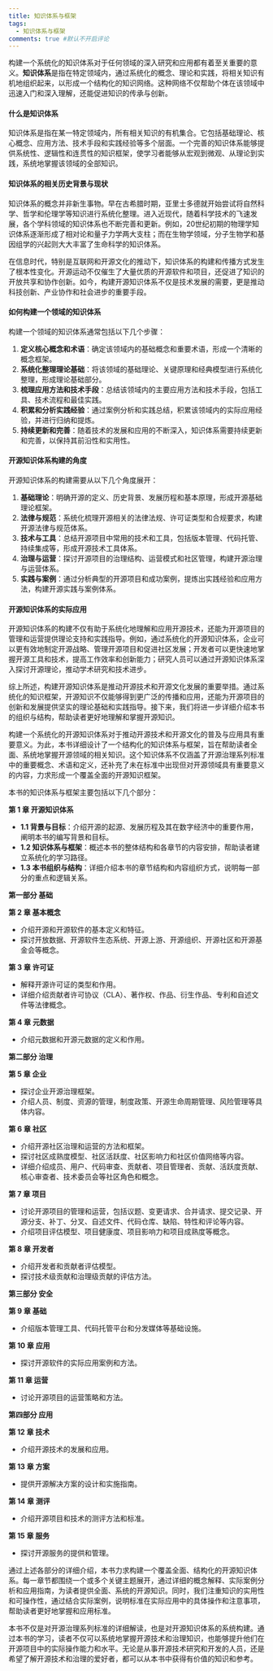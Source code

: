 ```yaml
---
title: 知识体系与框架
tags:
  - 知识体系与框架
comments: true #默认不开启评论
---
```


构建一个系统化的知识体系对于任何领域的深入研究和应用都有着至关重要的意义。**知识体系**是指在特定领域内，通过系统化的概念、理论和实践，将相关知识有机地组织起来，以形成一个结构化的知识网络。这种网络不仅帮助个体在该领域中迅速入门和深入理解，还能促进知识的传承与创新。

#### 什么是知识体系

知识体系是指在某一特定领域内，所有相关知识的有机集合。它包括基础理论、核心概念、应用方法、技术手段和实践经验等多个层面。一个完善的知识体系能够提供系统性、逻辑性和连贯性的知识框架，使学习者能够从宏观到微观、从理论到实践，系统地掌握该领域的全部知识。

#### 知识体系的相关历史背景与现状

知识体系的概念并非新生事物。早在古希腊时期，亚里士多德就开始尝试将自然科学、哲学和伦理学等知识进行系统化整理。进入近现代，随着科学技术的飞速发展，各个学科领域的知识体系也不断完善和更新。例如，20世纪初期的物理学知识体系逐渐形成了相对论和量子力学两大支柱；而在生物学领域，分子生物学和基因组学的兴起则大大丰富了生命科学的知识体系。

在信息时代，特别是互联网和开源文化的推动下，知识体系的构建和传播方式发生了根本性变化。开源运动不仅催生了大量优质的开源软件和项目，还促进了知识的开放共享和协作创新。如今，构建开源知识体系不仅是技术发展的需要，更是推动科技创新、产业协作和社会进步的重要手段。

#### 如何构建一个领域的知识体系

构建一个领域的知识体系通常包括以下几个步骤：

1. **定义核心概念和术语**：确定该领域内的基础概念和重要术语，形成一个清晰的概念框架。
2. **系统化整理理论基础**：将该领域的基础理论、关键原理和经典模型进行系统化整理，形成理论基础部分。
3. **梳理应用方法和技术手段**：总结该领域内的主要应用方法和技术手段，包括工具、技术流程和最佳实践。
4. **积累和分析实践经验**：通过案例分析和实践总结，积累该领域内的实际应用经验，并进行归纳和提炼。
5. **持续更新和完善**：随着技术的发展和应用的不断深入，知识体系需要持续更新和完善，以保持其前沿性和实用性。

#### 开源知识体系构建的角度

开源知识体系的构建需要从以下几个角度展开：

1. **基础理论**：明确开源的定义、历史背景、发展历程和基本原理，形成开源基础理论框架。
2. **法律与规范**：系统化梳理开源相关的法律法规、许可证类型和合规要求，构建开源法律与规范体系。
3. **技术与工具**：总结开源项目中常用的技术和工具，包括版本管理、代码托管、持续集成等，形成开源技术工具体系。
4. **治理与运营**：探讨开源项目的治理结构、运营模式和社区管理，构建开源治理与运营体系。
5. **实践与案例**：通过分析典型的开源项目和成功案例，提炼出实践经验和应用方法，构建开源实践与案例体系。

#### 开源知识体系的实际应用

开源知识体系的构建不仅有助于系统化地理解和应用开源技术，还能为开源项目的管理和运营提供理论支持和实践指导。例如，通过系统化的开源知识体系，企业可以更有效地制定开源战略、管理开源项目和促进社区发展；开发者可以更快速地掌握开源工具和技术，提高工作效率和创新能力；研究人员可以通过开源知识体系深入探讨开源理论，推动学术研究和技术进步。

综上所述，构建开源知识体系是推动开源技术和开源文化发展的重要举措。通过系统化的知识框架，开源知识不仅能够得到更广泛的传播和应用，还能为开源项目的创新和发展提供坚实的理论基础和实践指导。接下来，我们将进一步详细介绍本书的组织与结构，帮助读者更好地理解和掌握开源知识。















构建一个系统化的开源知识体系对于推动开源技术和开源文化的普及与应用具有重要意义。为此，本书详细设计了一个结构化的知识体系与框架，旨在帮助读者全面、系统地掌握开源领域的相关知识。这个知识体系不仅涵盖了开源治理系列标准中的重要概念、术语和定义，还补充了未在标准中出现但对开源领域具有重要意义的内容，力求形成一个覆盖全面的开源知识框架。

本书的知识体系与框架主要包括以下几个部分：

**第 1 章 开源知识体系**
   - **1.1 背景与目标**：介绍开源的起源、发展历程及其在数字经济中的重要作用，阐明本书的编写背景和目标。
   - **1.2 知识体系与框架**：概述本书的整体结构和各章节的内容安排，帮助读者建立系统化的学习路径。
   - **1.3 本书组织与结构**：详细介绍本书的章节结构和内容组织方式，说明每一部分的重点和逻辑关系。

**第一部分 基础**

**第 2 章 基本概念**
   - 介绍开源和开源软件的基本定义和特征。
   - 探讨开放数据、开源软件生态系统、开源上游、开源组织、开源社区和开源基金会等概念。

**第 3 章 许可证**
   - 解释开源许可证的类型和作用。
   - 详细介绍贡献者许可协议（CLA）、著作权、作品、衍生作品、专利和自述文件等法律概念。

**第 4 章 元数据**
   - 介绍元数据和开源元数据的定义和作用。
   
**第二部分 治理**

**第 5 章 企业**
   - 探讨企业开源治理框架。
   - 介绍人员、制度、资源的管理，制度政策、开源生命周期管理、风险管理等具体内容。

**第 6 章 社区**
   - 介绍开源社区治理和运营的方法和框架。
   - 探讨社区成熟度模型、社区活跃度、社区影响力和社区价值网络等内容。
   - 详细介绍成员、用户、代码审查、贡献者、项目管理者、贡献、活跃度贡献、核心审查者、技术委员会等社区角色和概念。

**第 7 章 项目**
   - 讨论开源项目的管理和运营，包括议题、变更请求、合并请求、提交记录、开源分支、补丁、分叉、自述文件、代码仓库、缺陷、特性和评论等内容。
   - 介绍项目评估模型、项目健康度、项目影响力和项目成熟度等概念。

**第 8 章 开发者**
   - 介绍开发者和贡献者评估模型。
   - 探讨技术级贡献和治理级贡献的评估方法。

**第三部分 安全**

**第 9 章 基础**
   - 介绍版本管理工具、代码托管平台和分发媒体等基础设施。

**第 10 章 应用**
   - 探讨开源软件的实际应用案例和方法。

**第 11 章 运营**
   - 讨论开源项目的运营策略和方法。

**第四部分 应用**

**第 12 章 技术**
   - 介绍开源技术的发展和应用。

**第 13 章 方案**
   - 提供开源解决方案的设计和实施指南。

**第 14 章 测评**
   - 介绍开源项目和技术的测评方法和标准。

**第 15 章 服务**
   - 探讨开源服务的提供和管理。

通过上述各部分的详细介绍，本书力求构建一个覆盖全面、结构化的开源知识体系。每一章节都围绕一个或多个关键主题展开，通过详细的概念解释、实际案例分析和应用指南，为读者提供全面、系统的开源知识。同时，我们注重知识的实用性和可操作性，通过结合实际案例，说明标准在实际应用中的具体操作和注意事项，帮助读者更好地掌握和应用标准。

本书不仅是对开源治理系列标准的详细解读，也是对开源知识体系的系统构建。通过本书的学习，读者不仅可以系统地掌握开源技术和治理知识，也能够提升他们在开源项目中的实际操作能力和水平。无论是从事开源技术研究和开发的人员，还是希望了解开源技术和治理的爱好者，都可以从本书中获得有价值的知识和参考。
